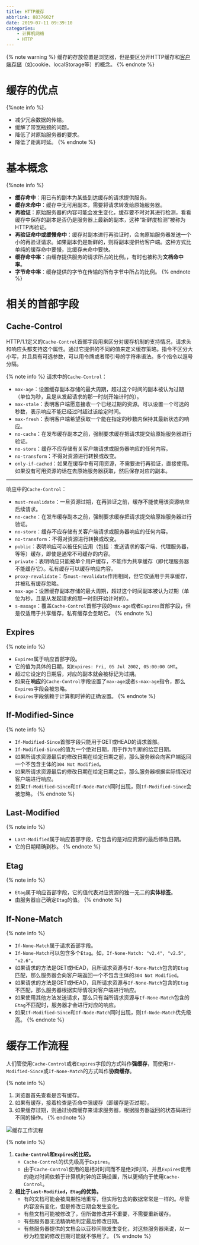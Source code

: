 ```yaml
---
title: HTTP缓存
abbrlink: 8837602f
date: 2019-07-11 09:39:10
categories:
    - 计算机网络
    - HTTP
---
```


{% note warning %}
缓存的存放位置是浏览器，但是要区分开HTTP缓存和[客户端存储](https://aadonkeyz.com/posts/4fd0352/)（如cookie、localStorage等）的概念。
{% endnote %}

# 缓存的优点

{%note info %}
- 减少冗余数据的传输。
- 缓解了带宽瓶颈的问题。
- 降低了对原始服务器的要求。
- 降低了距离时延。
{% endnote %}

# 基本概念

{%note info %}
- **缓存命中**：用已有的副本为某些到达缓存的请求提供服务。
- **缓存未命中**：缓存中无可用副本，需要将请求转发给原始服务器。
- **再验证**：原始服务器的内容可能会发生变化，缓存要不时对其进行检测，看看缓存中保存的副本是否仍是服务器上最新的副本，这种“新鲜度检测”被称为HTTP再验证。
- **再验证命中或缓慢命中**：缓存对副本进行再验证时，会向原始服务器发送一个小的再验证请求。如果副本仍是新鲜的，则将副本提供给客户端。这种方式比单纯的缓存命中要慢，比缓存未命中要快。
- **缓存命中率**：由缓存提供服务的请求所占的比例。，有时也被称为**文档命中率**。
- **字节命中率**：缓存提供的字节在传输的所有字节中所占的比例。
{% endnote %}

# 相关的首部字段

## Cache-Control

HTTP/1.1定义的`Cache-Control`首部字段用来区分对缓存机制的支持情况，请求头和响应头都支持这个属性。通过它提供的不同的值来定义缓存策略。指令不区分大小写，并且具有可选参数，可以用令牌或者带引号的字符串语法。多个指令以逗号分隔。

{% note info %}
请求中的`Cache-Control`：
- `max-age`：设置缓存副本存储的最大周期，超过这个时间的副本被认为过期（单位为秒，且是从发起请求的那一时刻开始计时的）。
- `max-stale`：表明客户端愿意接收一个已经过期的资源。可以设置一个可选的秒数，表示响应不能已经过时超过该给定时间。
- `max-fresh`：表明客户端希望获取一个能在指定的秒数内保持其最新状态的响应。
- `no-cache`：在发布缓存副本之前，强制要求缓存把请求提交给原始服务器进行验证。
- `no-store`：缓存不应存储有关客户端请求或服务器响应的任何内容。
- `no-transform`：不得对资源进行转换或改变。
- `only-if-cached`：如果在缓存中有可用资源，不需要进行再验证，直接使用。如果没有可用资源的话在去原始服务器获取，然后保存对应的副本。

---
响应中的`Cache-Control`：
- `must-revalidate`：一旦资源过期，在再验证之前，缓存不能使用该资源响应后续请求。
- `no-cache`：在发布缓存副本之前，强制要求缓存把请求提交给原始服务器进行验证。
- `no-store`：缓存不应存储有关客户端请求或服务器响应的任何内容。
- `no-transform`：不得对资源进行转换或改变。
- `public`：表明响应可以被任何应用（包括：发送请求的客户端、代理服务器，等等）缓存，即使是通常不可缓存的内容。
- `private`：表明响应只能被单个用户缓存，不能作为共享缓存（即代理服务器不能缓存它）。私有缓存可以缓存响应内容。
- `proxy-revalidate`：与`must-revalidate`作用相同，但它仅适用于共享缓存，并被私有缓存忽略。
- `max-age`：设置缓存副本存储的最大周期，超过这个时间副本被认为过期（单位为秒，且是从发起请求的那一时刻开始计时的）。
- `s-maxage`：覆盖`Cache-Control`首部字段的`max-age`或者`Expires`首部字段，但是仅适用于共享缓存，私有缓存会忽略它。
{% endnote %}

## Expires

{% note info %}
- `Expires`属于响应首部字段。
- 它的值为具体的日期，如`Expires: Fri, 05 Jul 2002, 05:00:00 GMT`。
- 超过它设定的日期后，对应的副本就会被标记为过期。
- 如果在**响应**的`Cache-Control`字段设置了`max-age`或者`s-max-age`指令，那么`Expires`字段会被忽略。
- `Expires`字段依赖于计算机时钟的正确设置。
{% endnote %}

## If-Modified-Since

{% note info %}
- `If-Modified-Since`首部字段只能用于GET或HEAD的请求首部。
- `If-Modified-Since`的值为一个绝对日期，用于作为判断的给定日期。
- 如果所请求资源最后的修改日期在给定日期之前，那么服务器会向客户端返回一个不包含主体的`304 Not Modified`。
- 如果所请求资源最后的修改日期在给定日期之后，那么服务器根据实际情况对客户端进行响应。
- 如果`If-Modified-Since`和`If-Node-Match`同时出现，则`If-Modified-Since`会被忽略。
{% endnote %}

## Last-Modified

{% note info %}
- `Last-Modified`属于响应首部字段，它包含的是对应资源的最后修改日期。
- 它的日期精确到秒。
{% endnote %}

## Etag

{% note info %}
- `Etag`属于响应首部字段，它的值代表对应资源的独一无二的**实体标签**。
- 由服务器自己确定`Etag`的值。
{% endnote %}

## If-None-Match

{% note info %}
- `If-None-Match`属于请求首部字段。
- `If-None-Match`可以包含多个`Etag`。如，`If-None-Match: "v2.4", "v2.5", "v2.6"`。
- 如果请求的方法是GET或HEAD，且所请求资源与`If-None-Match`包含的`Etag`匹配，那么服务器会向客户端返回一个不包含主体的`304 Not Modified`。
- 如果请求的方法是GET或HEAD，且所请求资源与`If-None-Match`包含的`Etag`不匹配，那么服务器根据实际情况对客户端进行响应。
- 如果使用其他方法发送请求，那么只有当所请求资源与`If-None-Match`包含的`Etag`不匹配时，服务器才会进行对应的响应。
- 如果`If-Modified-Since`和`If-Node-Match`同时出现，则`If-Node-Match`优先级高。
{% endnote %}

# 缓存工作流程

人们管使用`Cache-Control`或者`Expires`字段的方式叫作**强缓存**，而使用`If-Modified-Since`或`If-None-Match`的方式叫作**协商缓存**。

{% note info %}
1. 浏览器首先查看是否有缓存。
2. 如果有缓存，接着检查是否命中强缓存（即缓存是否过期）。
3. 如果缓存过期，则通过协商缓存来请求服务器，根据服务器返回的状态码进行不同的操作。
{% endnote %}

![缓存工作流程](https://blog-images-1258719270.cos.ap-shanghai.myqcloud.com/%E8%AE%A1%E7%AE%97%E6%9C%BA%E7%BD%91%E7%BB%9C/HTTP/HTTP%E7%BC%93%E5%AD%98/%E7%BC%93%E5%AD%98%E5%B7%A5%E4%BD%9C%E6%B5%81%E7%A8%8B.png)

{% note info %}
1. **`Cache-Control`和`Expires`的比较。**
    - `Cache-Control`的优先级高于`Expires`。
    - 由于`Cache-Control`使用的是相对时间而不是绝对时间，并且`Expires`使用的绝对时间依赖于计算机时钟的正确设置，所以更倾向于使用`Cache-Control`。
2. **相比于`Last-Modified`，`Etag`的优势。**
    - 有的文档可能会被周期性地重写，但实际包含的数据常常是一样的。尽管内容没有变化，但是修改日期会发生变化。
    - 有些文档可能被修改了，但所做修改并不重要，不需要重新缓存。
    - 有些服务器无法精确地判定最后修改日期。
    - 有些服务器提供的文档会以亚秒间隙发生变化，对这些服务器来说，以一秒为粒度的修改日期可能就不够用了。
{% endnote %}
